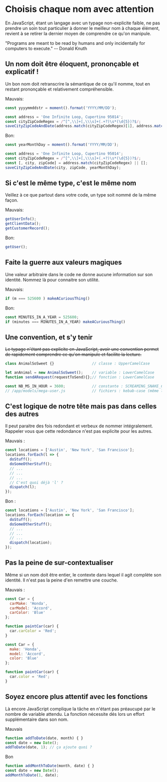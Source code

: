 Choisis chaque nom avec attention
==

En JavaScript, étant un langage avec un typage non-explicite faible, ne pas prendre un soin tout particulier à donner le meilleur nom à chaque élément, revient à se retirer la dernier moyen de comprendre ce qu'on manipule.

"Programs are meant to be read by humans and only incidentally for computers to execute."
-- Donald Knuth

## Un nom doit être éloquent, prononçable et explicatif !

Un bon nom doit retranscrire la sémantique de ce qu'il nomme, tout en restant prononçable et relativement compréhensible.

Mauvais:
```js
const yyyymmddstr = moment().format('YYYY/MM/DD');

const address = 'One Infinite Loop, Cupertino 95014';
const cityZipCodeRegex = /^[^,\\]+[,\\\s]+(.+?)\s*(\d{5})?$/;
saveCityZipCodeAndDate(address.match(cityZipCodeRegex)[1], address.match(cityZipCodeRegex)[2], yyyymmdstr);
```
Bon:
```js
const yearMonthDay = moment().format('YYYY/MM/DD');

const address = 'One Infinite Loop, Cupertino 95014';
const cityZipCodeRegex = /^[^,\\]+[,\\\s]+(.+?)\s*(\d{5})?$/;
const [, city, zipCode] = address.match(cityZipCodeRegex) || [];
saveCityZipCodeAndDate(city, zipCode, yearMonthDay);
```

## Si c'est le même type, c'est le même nom

Veillez à ce que partout dans votre code, un type soit nommé de la même façon.

Mauvais:
```js
getUserInfo();
getClientData();
getCustomerRecord();
```

Bon:
```js
getUser();
```

## Faite la guerre aux valeurs magiques

Une valeur arbitraire dans le code ne donne aucune information sur son identité.
Nommez là pour connaitre son utilité.

Mauvais:
```js
if (m === 525600 ) makeACuriousThing()
```

Bon:
```js
const MINUTES_IN_A_YEAR = 525600;
if (minutes === MINUTES_IN_A_YEAR) makeACuriousThing()
```

## Une convention, et s'y tenir

~~Le typage n'étant pas explicite en JavaScript, avoir une convention permet de rapidement comprendre ce qu'on manipule et facilite la lecture.~~

```js
class AnimalSoSweet {}                 // classe : UpperCamelCase

let anAnimal = new AnimalSoSweet();    // variable : LowerCamelCase
function sendARequest(requestToSend){};// fonction : LowerCamelCase

const NB_MS_IN_HOUR = 3600;            // constante : SCREAMING_SNAKE_CASE
// /app/models/mega-user.js            // fichiers : kebab-case (même les classes)
```

## C'est logique de notre tête mais pas dans celles des autres

Il peut paraitre des fois redondant et verbeux de nommer intégralement. Rappeler vous que cette redondance n'est pas explicite pour les autres.

Mauvais :
```js
const locations = ['Austin', 'New York', 'San Francisco'];
locations.forEach(l => {
  doStuff();
  doSomeOtherStuff();
  // ...
  // ...
  // ...
  // C'est quoi déjà 'l' ?
  dispatch(l);
});
```

Bon :
```js
const locations = ['Austin', 'New York', 'San Francisco'];
locations.forEach(location => {
  doStuff();
  doSomeOtherStuff();
  // ...
  // ...
  // ...
  dispatch(location);
});
```

## Pas la peine de sur-contextualiser

Même si un nom doit être entier, le contexte dans lequel il agit complète son identité. Il n'est pas la peine d'en remettre une couche.

Mauvais :
```js
const Car = {
  carMake: 'Honda',
  carModel: 'Accord',
  carColor: 'Blue'
};

function paintCar(car) {
  car.carColor = 'Red';
}
```

```js
const Car = {
  make: 'Honda',
  model: 'Accord',
  color: 'Blue'
};

function paintCar(car) {
  car.color = 'Red';
}
```
## Soyez encore plus attentif avec les fonctions

Là encore JavaScript complique la tâche en n'étant pas préaucupé par le nombre de variable attendu. La fonction nécessite dés lors un effort supplémentaire dans son nom.

Mauvais
```js
function addToDate(date, month) { }
const date = new Date();
addToDate(date, 1); // ça ajoute quoi ?
```
Bon
```js
function addMonthToDate(month, date) { }
const date = new Date();
addMonthToDate(1, date);
```

